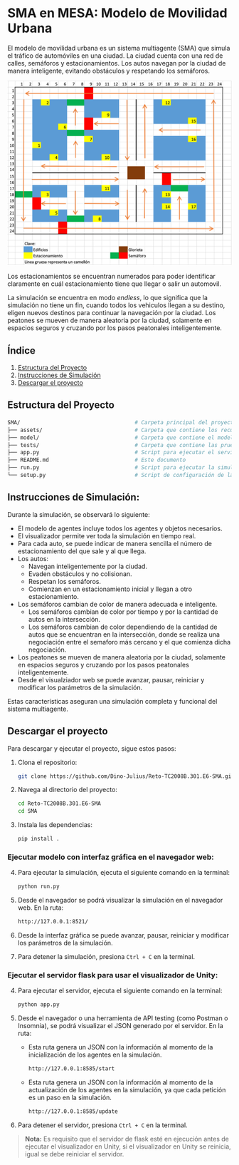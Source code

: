SMA en MESA: Modelo de Movilidad Urbana
========================

El modelo de movilidad urbana es un sistema multiagente (SMA) que simula el tráfico de automóviles en una ciudad. La ciudad cuenta con una red de calles, semáforos y estacionamientos. Los autos navegan por la ciudad de manera inteligente, evitando obstáculos y respetando los semáforos.

![Mapa de la ciudad](assets/image.png)

Los estacionamientos se encuentran numerados para poder identificar claramente en cuál estacionamiento tiene que llegar o salir un automovil.

La simulación se encuentra en modo *endless*, lo que significa que la simulación no tiene un fin, cuando todos los vehiculos llegan a su destino, eligen nuevos destinos para continuar la navegación por la ciudad. Los peatones se mueven de manera aleatoria por la ciudad, solamente en espacios seguros y cruzando por los pasos peatonales inteligentemente.

## Índice

1. [Estructura del Proyecto](#estructura-del-proyecto)
2. [Instrucciones de Simulación](#instrucciones-de-simulación)
3. [Descargar el proyecto](#descargar-el-proyecto)

## Estructura del Proyecto

```bash
SMA/                                    # Carpeta principal del proyecto
├── assets/                             # Carpeta que contiene los recursos necesarios para la simulación
├── model/                              # Carpeta que contiene el modelo de agentes
├── tests/                              # Carpeta que contiene las pruebas del modelo de agentes
├── app.py                              # Script para ejecutar el servidor 
├── README.md                           # Este documento
├── run.py                              # Script para ejecutar la simulación
└── setup.py                            # Script de configuración de la simulación
```

## Instrucciones de Simulación:

Durante la simulación, se observará lo siguiente:

- El modelo de agentes incluye todos los agentes y objetos necesarios.
- El visualizador permite ver toda la simulación en tiempo real.
- Para cada auto, se puede indicar de manera sencilla el número de estacionamiento del que sale y al que llega.
- Los autos:
    - Navegan inteligentemente por la ciudad.
    - Evaden obstáculos y no colisionan.
    - Respetan los semáforos.
    - Comienzan en un estacionamiento inicial y llegan a otro estacionamiento.
- Los semáforos cambian de color de manera adecuada e inteligente.
    - Los semáforos cambian de color por tiempo y por la cantidad de autos en la intersección.
    - Los semáforos cambian de color dependiendo de la cantidad de autos que se encuentran en la intersección, donde se realiza una negociación entre el semaforo más cercano y el que comienza dicha negociación.
- Los peatones se mueven de manera aleatoria por la ciudad, solamente en espacios seguros y cruzando por los pasos peatonales inteligentemente.
- Desde el visualziador web se puede avanzar, pausar, reiniciar y modificar los parámetros de la simulación.

Estas características aseguran una simulación completa y funcional del sistema multiagente.

## Descargar el proyecto

Para descargar y ejecutar el proyecto, sigue estos pasos:

1. Clona el repositorio:
    ```sh
    git clone https://github.com/Dino-Julius/Reto-TC2008B.301.E6-SMA.git
    ```

2. Navega al directorio del proyecto:
    ```sh
    cd Reto-TC2008B.301.E6-SMA
    cd SMA
    ```

3. Instala las dependencias:
    ```sh
    pip install .
    ```

### Ejecutar modelo con interfaz gráfica en el navegador web:

4. Para ejecutar la simulación, ejecuta el siguiente comando en la terminal:
    ```sh
    python run.py
    ```

5. Desde el navegador se podrá visualizar la simulación en el navegador web. En la ruta:
    ```sh
    http://127.0.0.1:8521/
    ```

6. Desde la interfaz gráfica se puede avanzar, pausar, reiniciar y modificar los parámetros de la simulación.

7. Para detener la simulación, presiona `Ctrl + C` en la terminal.

### Ejecutar el servidor flask para usar el visualizador de Unity:

4. Para ejecutar el servidor, ejecuta el siguiente comando en la terminal:
    ```sh
    python app.py
    ```

5. Desde el navegador o una herramienta de API testing (como Postman o Insomnia), se podrá visualizar el JSON generado por el servidor. En la ruta:
    
    - Esta ruta genera un JSON con la información al momento de la inicialización de los agentes en la simulación.
        ```sh
        http://127.0.0.1:8585/start
        ```

    - Esta ruta genera un JSON con la información al momento de la actualización de los agentes en la simulación, ya que cada petición es un paso en la simulación.
        ```sh
        http://127.0.0.1:8585/update
        ```

6. Para detener el servidor, presiona `Ctrl + C` en la terminal.

> **Nota:** Es requisito que el servidor de flask esté en ejecución antes de ejecutar el visualizador en Unity, si el visualizador en Unity se reinicia, igual se debe reiniciar el servidor.